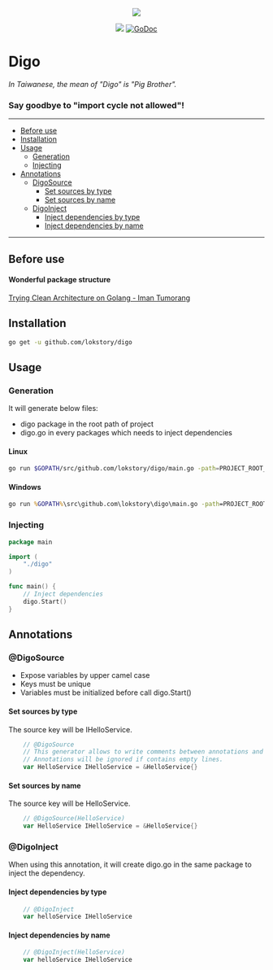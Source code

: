 <p align="center"><img src="https://raw.githubusercontent.com/lokstory/digo/master/digo.png"></p>

<p align="center">
  <a href="https://goreportcard.com/report/github.com/lokstory/digo"><img src="https://goreportcard.com/badge/github.com/lokstory/digo"></a>
  <a href="https://godoc.org/github.com/lokstory/digo"><img src="https://godoc.org/github.com/lokstory/digo?status.svg" alt="GoDoc"></a>
</p>

# Digo

*In Taiwanese, the mean of "Digo" is "Pig Brother".*

### Say goodbye to "import cycle not allowed"!

-------------------------

* [Before use](#before-use)
* [Installation](#installation)
* [Usage](#usage)
    * [Generation](#generation)
    * [Injecting](#injecting)
* [Annotations](#annotations)
    * [DigoSource](#digosource)
        * [Set sources by type](#set-sources-by-type)
        * [Set sources by name](#set-sources-by-name)
    * [DigoInject](#digoinject)
        * [Inject dependencies by type](#inject-dependencies-by-type)
        * [Inject dependencies by name](#inject-dependencies-by-name)        

-------------------------

## Before use

#### Wonderful package structure

[Trying Clean Architecture on Golang - Iman Tumorang](https://hackernoon.com/golang-clean-archithecture-efd6d7c43047)


## Installation

```bash
go get -u github.com/lokstory/digo
```

## Usage

### Generation

It will generate below files:
* digo package in the root path of project
* digo.go in every packages which needs to inject dependencies

#### Linux

```bash
go run $GOPATH/src/github.com/lokstory/digo/main.go -path=PROJECT_ROOT_PATH
```

#### Windows

```cmd
go run %GOPATH%\src\github.com\lokstory\digo\main.go -path=PROJECT_ROOT_PATH
```

### Injecting

```go
package main

import (
    "./digo"
)

func main() {
    // Inject dependencies
    digo.Start()
}
```

## Annotations

### @DigoSource

* Expose variables by upper camel case
* Keys must be unique
* Variables must be initialized before call digo.Start()

#### Set sources by type

The source key will be IHelloService.

```go
    // @DigoSource
    // This generator allows to write comments between annotations and variables.
    // Annotations will be ignored if contains empty lines.
    var HelloService IHelloService = &HelloService{}
```

#### Set sources by name

The source key will be HelloService.

```go
    // @DigoSource(HelloService)
    var HelloService IHelloService = &HelloService{}
```    
    
    
### @DigoInject

When using this annotation,
it will create digo.go in the same package to inject the dependency.


#### Inject dependencies by type

```go
    // @DigoInject
    var helloService IHelloService
```

#### Inject dependencies by name

```go
    // @DigoInject(HelloService)
    var helloService IHelloService
```    
